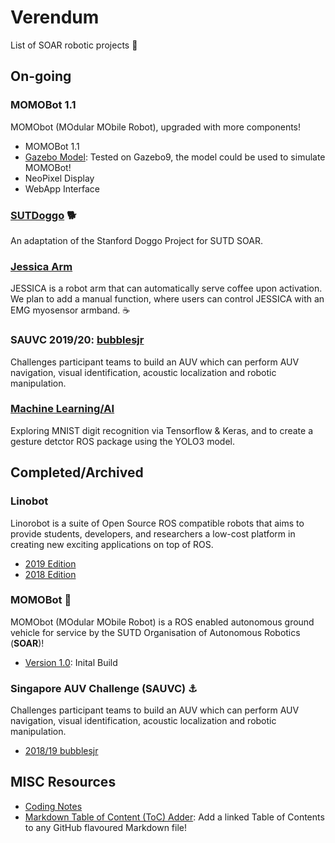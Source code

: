 # Verendum
List of SOAR robotic projects 🤖

## On-going
### MOMOBot 1.1
MOMObot (MOdular MObile Robot), upgraded with more components!
- MOMOBot 1.1
- [Gazebo Model](https://github.com/1487quantum/momobot_gazebo): Tested on Gazebo9, the model could be used to simulate MOMOBot!
- NeoPixel Display
- WebApp Interface

### [SUTDoggo](https://github.com/sutd-robotics/SUTDoggo) 🐕
An adaptation of the Stanford Doggo Project for SUTD SOAR.

### [Jessica Arm](https://github.com/sutd-robotics/JESSICA-SOAR)
JESSICA is a robot arm that can automatically serve coffee upon activation. We plan to add a manual function, where users can control JESSICA with an EMG myosensor armband. ☕

### SAUVC 2019/20: [bubblesjr](https://github.com/sutd-robotics/bubblesjr)
Challenges participant teams to build an AUV which can perform AUV navigation, visual identification, acoustic localization and robotic manipulation.

### [Machine Learning/AI](https://github.com/sutd-robotics/SOAR-ML)
Exploring MNIST digit recognition via Tensorflow & Keras, and to create a gesture detctor ROS package using the YOLO3 model.

## Completed/Archived
### Linobot
Linorobot is a suite of Open Source ROS compatible robots that aims to provide students, developers, and researchers a low-cost platform in creating new exciting applications on top of ROS.
- [2019 Edition](https://github.com/sutd-robotics/soar-linorobot)
- [2018 Edition](https://github.com/sutd-robotics/linorobot)

### MOMOBot 🍑
MOMObot (MOdular MObile Robot) is a ROS enabled autonomous ground vehicle for service by the SUTD Organisation of Autonomous Robotics (**SOAR**)!
- [Version 1.0](https://github.com/methylDragon/momobot): Inital Build 

### Singapore AUV Challenge (SAUVC) ⚓
Challenges participant teams to build an AUV which can perform AUV navigation, visual identification, acoustic localization and robotic manipulation.
- [2018/19 bubblesjr](https://github.com/sutd-robotics/bubblesjr)

## MISC Resources
- [Coding Notes](https://github.com/methylDragon/coding-notes)
- [Markdown Table of Content (ToC) Adder](https://github.com/methylDragon/markdown-linked-toc-adder): Add a linked Table of Contents to any GitHub flavoured Markdown file!




